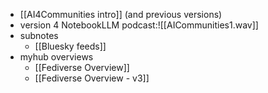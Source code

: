
* [[AI4Communities intro]] (and previous versions) 
* version 4 NotebookLLM podcast:![[AICommunities1.wav]]
* subnotes
	* [[Bluesky feeds]]
* myhub overviews
	* [[Fediverse Overview]]
	* [[Fediverse Overview - v3]]